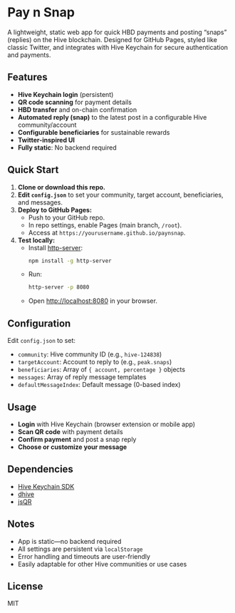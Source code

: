 # Pay n Snap

A lightweight, static web app for quick HBD payments and posting “snaps” (replies) on the Hive blockchain. Designed for GitHub Pages, styled like classic Twitter, and integrates with Hive Keychain for secure authentication and payments.

## Features
- **Hive Keychain login** (persistent)
- **QR code scanning** for payment details
- **HBD transfer** and on-chain confirmation
- **Automated reply (snap)** to the latest post in a configurable Hive community/account
- **Configurable beneficiaries** for sustainable rewards
- **Twitter-inspired UI**
- **Fully static**: No backend required

## Quick Start
1. **Clone or download this repo.**
2. **Edit `config.json`** to set your community, target account, beneficiaries, and messages.
3. **Deploy to GitHub Pages:**
   - Push to your GitHub repo.
   - In repo settings, enable Pages (main branch, `/root`).
   - Access at `https://yourusername.github.io/paynsnap`.
4. **Test locally:**
   - Install [http-server](https://www.npmjs.com/package/http-server):
     ```sh
     npm install -g http-server
     ```
   - Run:
     ```sh
     http-server -p 8080
     ```
   - Open [http://localhost:8080](http://localhost:8080) in your browser.

## Configuration
Edit `config.json` to set:
- `community`: Hive community ID (e.g., `hive-124838`)
- `targetAccount`: Account to reply to (e.g., `peak.snaps`)
- `beneficiaries`: Array of `{ account, percentage }` objects
- `messages`: Array of reply message templates
- `defaultMessageIndex`: Default message (0-based index)

## Usage
- **Login** with Hive Keychain (browser extension or mobile app)
- **Scan QR code** with payment details
- **Confirm payment** and post a snap reply
- **Choose or customize your message**

## Dependencies
- [Hive Keychain SDK](https://github.com/stoodkev/hive-keychain)
- [dhive](https://github.com/holgern/dhive)
- [jsQR](https://github.com/cozmo/jsQR)

## Notes
- App is static—no backend required
- All settings are persistent via `localStorage`
- Error handling and timeouts are user-friendly
- Easily adaptable for other Hive communities or use cases

## License
MIT

